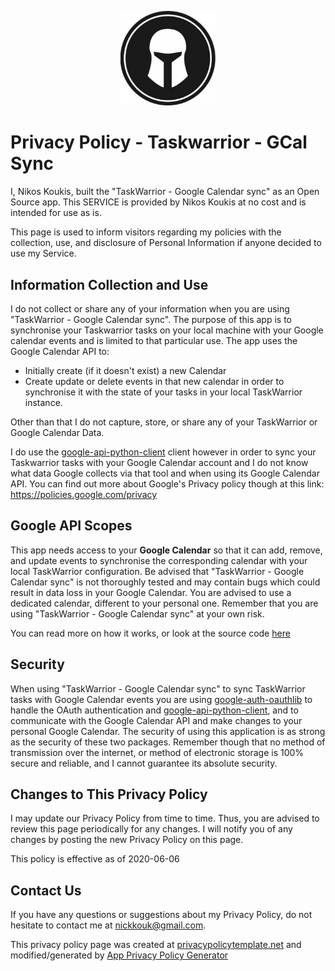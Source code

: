 <p align="center">
   <img src="/images/taskwarrior.png" width="30%" />
</p>

# Privacy Policy - Taskwarrior - GCal Sync

I, Nikos Koukis, built the "TaskWarrior - Google Calendar sync" as an Open
Source app. This SERVICE is provided by Nikos Koukis at no cost and is intended
for use as is.

This page is used to inform visitors regarding my policies with the collection,
use, and disclosure of Personal Information if anyone decided to use my Service.

## Information Collection and Use

I do not collect or share any of your information when you are using
"TaskWarrior - Google Calendar sync". The purpose of this app is to synchronise
your Taskwarrior tasks on your local machine with your Google calendar events
and is limited to that particular use. The app uses the Google Calendar API to:

* Initially create (if it doesn't exist) a new Calendar
* Create update or delete events in that new calendar in order to synchronise it
    with the state of your tasks in your local TaskWarrior instance.

Other than that I do not capture, store, or share any of your TaskWarrior or
Google Calendar Data.

I do use the
[google-api-python-client](https://github.com/googleapis/google-api-python-client)
client however in order to sync your Taskwarrior tasks with your Google Calendar
account and I do not know what data Google collects via that tool and when using
its Google Calendar API. You can find out more about Google's Privacy policy
though at this link: <https://policies.google.com/privacy>

## Google API Scopes

This app needs access to your **Google Calendar** so that it can add, remove,
and update events to synchronise the corresponding calendar with your local
TaskWarrior configuration. Be advised that "TaskWarrior - Google Calendar sync"
is not thoroughly tested and may contain bugs which could result in data loss in
your Google Calendar. You are advised to use a dedicated calendar, different to
your personal one. Remember that you are using "TaskWarrior - Google Calendar
sync" at your own risk.

You can read more on how it works, or look at the source code
[here](https://github.com/bergercookie/taskw_gcal_sync)

## Security

When using "TaskWarrior - Google Calendar sync" to sync TaskWarrior tasks with
Google Calendar events you are using
[google-auth-oauthlib](https://pypi.org/project/google-auth-oauthlib/) to handle
the OAuth authentication and
[google-api-python-client](https://github.com/googleapis/google-api-python-client),
and to communicate with the Google Calendar API and make changes to your
personal Google Calendar. The security of using this application is as strong as
the security of these two packages. Remember though that no method of
transmission over the internet, or method of electronic storage is 100% secure
and reliable, and I cannot guarantee its absolute security.

## Changes to This Privacy Policy

I may update our Privacy Policy from time to time. Thus, you are advised to
review this page periodically for any changes. I will notify you of any changes
by posting the new Privacy Policy on this page.

This policy is effective as of 2020-06-06

## Contact Us

If you have any questions or suggestions about my Privacy Policy, do not
hesitate to contact me at nickkouk@gmail.com.

This privacy policy page was created at
[privacypolicytemplate.net](https://privacypolicytemplate.net) and
modified/generated by [App Privacy Policy
Generator](https://app-privacy-policy-generator.firebaseapp.com/)
